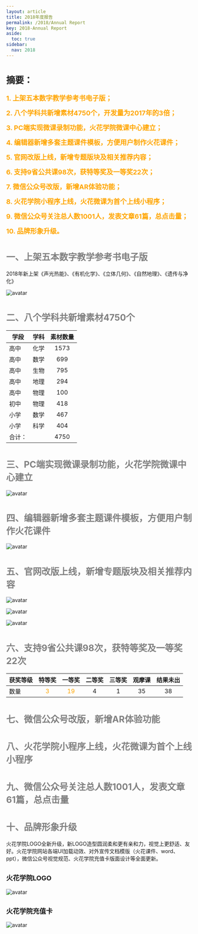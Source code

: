 ```yaml
---
layout: article
title: 2018年度报告
permalink: /2018/Annual Report
key: 2018-Annual Report
aside:
  toc: true
sidebar:
  nav: 2018
---
```


# <font size="5">摘要：</font>

<bro/><bro/>

**<font size="4" color="orange"> 1. 上架五本数字教学参考书电子版；</font>**

**<font size="4" color="orange"> 2. 八个学科共新增素材4750个，开发量为2017年的3倍；</font>**

**<font size="4" color="orange"> 3. PC端实现微课录制功能，火花学院微课中心建立；</font>**

**<font size="4" color="orange"> 4. 编辑器新增多套主题课件模板，方便用户制作火花课件；</font>**

**<font size="4" color="orange"> 5. 官网改版上线，新增专题版块及相关推荐内容；</font>**

**<font size="4" color="orange"> 6. 支持9省公共课98次，获特等奖及一等奖22次；</font>**

**<font size="4" color="orange"> 7. 微信公众号改版，新增AR体验功能；</font>**

**<font size="4" color="orange"> 8. 火花学院小程序上线，火花微课为首个上线小程序；</font>**

**<font size="4" color="orange"> 9. 微信公众号关注总人数1001人，发表文章61篇，总点击量；</font>**

**<font size="4" color="orange">10. 品牌形象升级。</font>**


# <font size="5" color="gray">一、上架五本数字教学参考书电子版</font>

2018年新上架《声光热能》、《有机化学》、《立体几何》、《自然地理》、《遗传与净化》

![avatar](images/2018book.png)

# <font size="5" color="gray">二、八个学科共新增素材4750个</font>

| 学段 |学科|  素材数量  | 
|-------------|:------:|:------:|
|高中	|化学	|1573|
|高中	|数学	|699|
|高中	|生物	|795|
|高中	|地理	|294|
|高中	|物理	|100|
|初中	|物理	|418|
|小学	|数学	|467|
|小学	|科学	|404|
|合计：|	|	4750|


# <font size="5" color="gray">三、PC端实现微课录制功能，火花学院微课中心建立</font>

![avatar](images/2018mc.png)

# <font size="5" color="gray">四、编辑器新增多套主题课件模板，方便用户制作火花课件</font>

![avatar](images/2018templates.png)

# <font size="5" color="gray">五、官网改版上线，新增专题版块及相关推荐内容</font>

![avatar](images/2018website.png)

![avatar](images/2018topic1.png)

![avatar](images/2018content.png)

# <font size="5" color="gray">六、支持9省公共课98次，获特等奖及一等奖22次</font>

| 获奖等级 |  特等奖 | 一等奖 | 二等奖	| 三等奖| 观摩课	| 结果未出	|	
|----------|:------:|:------:|:------:|:------:|:------:|:------:|
|数量| <font color="orange">3</font> | <font color="orange">19</font>	| 4 | 1 | 35 | 38 |

# <font size="5" color="gray">七、微信公众号改版，新增AR体验功能</font>

# <font size="5" color="gray">八、火花学院小程序上线，火花微课为首个上线小程序</font>

# <font size="5" color="gray">九、微信公众号关注总人数1001人，发表文章61篇，总点击量</font>

# <font size="5" color="gray">十、品牌形象升级</font>

火花学院LOGO全新升级，新LOGO造型圆润柔和更有亲和力，视觉上更舒适、友好。火花学院网站各端UI加载动效、对外宣传文档模版（火花课件、word、ppt），微信公众号视觉规范、火花学院充值卡版面设计等全面更新。

## <font size="4" >火花学院LOGO</font>

![avatar](images/2018logo.png)

## <font size="4" >火花学院充值卡</font>

![avatar](images/2018card.png)
